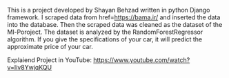 
This is a project developed by Shayan Behzad written in python Django framework.
I scraped data from href=https://bama.ir/ and inserted the data into the database.
Then the scraped data was cleaned as the dataset of the Ml-Poroject.
The dataset is analyzed by the RandomForestRegressor algorithm.
If you give the specifications of your car, it will predict the approximate price of your car.

Explaiend Project in YouTube: https://www.youtube.com/watch?v=Iiv8YwjqKQU
